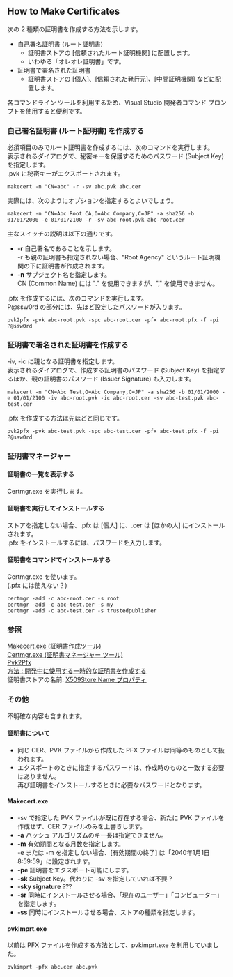 ## How to Make Certificates

次の 2 種類の証明書を作成する方法を示します。

* 自己署名証明書 (ルート証明書)
  * 証明書ストアの [信頼されたルート証明機関] に配置します。
  * いわゆる「オレオレ証明書」です。
* 証明書で署名された証明書
  * 証明書ストアの [個人]、[信頼された発行元]、[中間証明機関] などに配置します。

各コマンドライン ツールを利用するため、Visual Studio 開発者コマンド プロンプトを使用すると便利です。

### 自己署名証明書 (ルート証明書) を作成する

必須項目のみでルート証明書を作成するには、次のコマンドを実行します。  
表示されるダイアログで、秘密キーを保護するためのパスワード (Subject Key) を指定します。  
.pvk に秘密キーがエクスポートされます。

```
makecert -n "CN=abc" -r -sv abc.pvk abc.cer
```

実際には、次のようにオプションを指定するとよいでしょう。

```
makecert -n "CN=Abc Root CA,O=Abc Company,C=JP" -a sha256 -b 01/01/2000 -e 01/01/2100 -r -sv abc-root.pvk abc-root.cer
```

主なスイッチの説明は以下の通りです。

* **-r** 自己署名であることを示します。  
  -r も親の証明書も指定されない場合、"Root Agency" というルート証明機関の下に証明書が作成されます。
* **-n** サブジェクト名を指定します。  
  CN (Common Name) には "." を使用できますが、"," を使用できません。

.pfx を作成するには、次のコマンドを実行します。  
P@ssw0rd の部分には、先ほど設定したパスワードが入ります。

```
pvk2pfx -pvk abc-root.pvk -spc abc-root.cer -pfx abc-root.pfx -f -pi P@ssw0rd
```

### 証明書で署名された証明書を作成する

-iv, -ic に親となる証明書を指定します。  
表示されるダイアログで、作成する証明書のパスワード (Subject Key) を指定するほか、親の証明書のパスワード (Issuer Signature) も入力します。

```
makecert -n "CN=Abc Test,O=Abc Company,C=JP" -a sha256 -b 01/01/2000 -e 01/01/2100 -iv abc-root.pvk -ic abc-root.cer -sv abc-test.pvk abc-test.cer
```

.pfx を作成する方法は先ほどと同じです。

```
pvk2pfx -pvk abc-test.pvk -spc abc-test.cer -pfx abc-test.pfx -f -pi P@ssw0rd
```

### 証明書マネージャー

#### 証明書の一覧を表示する
Certmgr.exe を実行します。  

#### 証明書を実行してインストールする
ストアを指定しない場合、.pfx は [個人] に、.cer は [ほかの人] にインストールされます。  
.pfx をインストールするには、パスワードを入力します。

#### 証明書をコマンドでインストールする
Certmgr.exe を使います。  
(.pfx には使えない？)

```
certmgr -add -c abc-root.cer -s root  
certmgr -add -c abc-test.cer -s my  
certmgr -add -c abc-test.cer -s trustedpublisher
```

### 参照
[Makecert.exe (証明書作成ツール)](https://msdn.microsoft.com/library/bfsktky3.aspx)  
[Certmgr.exe (証明書マネージャー ツール)](https://msdn.microsoft.com/library/e78byta0.aspx)  
[Pvk2Pfx](https://msdn.microsoft.com/library/windows/hardware/ff550672.aspx)  
[方法 : 開発中に使用する一時的な証明書を作成する](https://msdn.microsoft.com/library/ms733813.aspx)  
証明書ストアの名前: [X509Store.Name プロパティ](https://msdn.microsoft.com/library/system.security.cryptography.x509certificates.x509store.name.aspx)

### その他
不明確な内容も含まれます。

#### 証明書について
* 同じ CER、PVK ファイルから作成した PFX ファイルは同等のものとして扱われます。
* エクスポートのときに指定するパスワードは、作成時のものと一致する必要はありません。  
  再び証明書をインストールするときに必要なパスワードとなります。

#### Makecert.exe

* -sv で指定した PVK ファイルが既に存在する場合、新たに PVK ファイルを作成せず、CER ファイルのみを上書きします。
* **-a** ハッシュ アルゴリズムのキー長は指定できません。
* **-m** 有効期間となる月数を指定します。  
  -e または -m を指定しない場合、[有効期間の終了] は「2040年1月1日 8:59:59」に設定されます。
* **-pe** 証明書をエクスポート可能にします。
* **-sk** Subject Key。代わりに -sv を指定していれば不要？
* **-sky signature** ???
* **-sr** 同時にインストールさせる場合、「現在のユーザー」「コンピューター」を指定します。
* **-ss** 同時にインストールさせる場合、ストアの種類を指定します。

#### pvkimprt.exe
以前は PFX ファイルを作成する方法として、pvkimprt.exe を利用していました。

```
pvkimprt -pfx abc.cer abc.pvk
```
